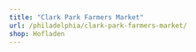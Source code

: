 ```yaml
---
title: "Clark Park Farmers Market"
url: /philadelphia/clark-park-farmers-market/
shop: Hofladen
---
```

